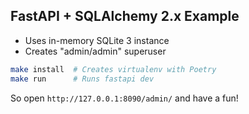 ## FastAPI + SQLAlchemy 2.x Example

- Uses in-memory SQLite 3 instance
- Creates "admin/admin" superuser

```bash
make install  # Creates virtualenv with Poetry
make run      # Runs fastapi dev
```

So open `http://127.0.0.1:8090/admin/` and have a fun!